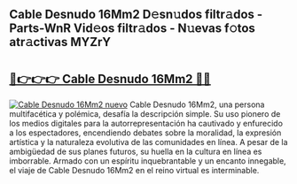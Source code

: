 ## Cable Desnudo 16Mm2 D𝚎sn𝚞dos filtr𝚊dos - Parts-WnR Vid𝚎os filtr𝚊dos - N𝚞evas f𝚘tos atr𝚊ctivas MYZrY

# <h2><a href="http://mbavubn.tromn.icu/?c=Cable+Desnudo+16Mm2">🔗👉👉👉 Cable Desnudo 16Mm2 🔗🔗</a></h2>

[![Cable Desnudo 16Mm2 nuevo](https://i.imgur.com/pEAQMta.gif)](http://mbavubn.tromn.icu/?c=Cable+Desnudo+16Mm2)
Cable Desnudo 16Mm2, una persona multifacética y polémica, desafía la descripción simple. Su uso pionero de los medios digitales para la autorrepresentación ha cautivado y enfurecido a los espectadores, encendiendo debates sobre la moralidad, la expresión artística y la naturaleza evolutiva de las comunidades en línea. A pesar de la ambigüedad de sus planes futuros, su huella en la cultura en línea es imborrable. Armado con un espíritu inquebrantable y un encanto innegable, el viaje de Cable Desnudo 16Mm2 en el reino virtual es interminable.
